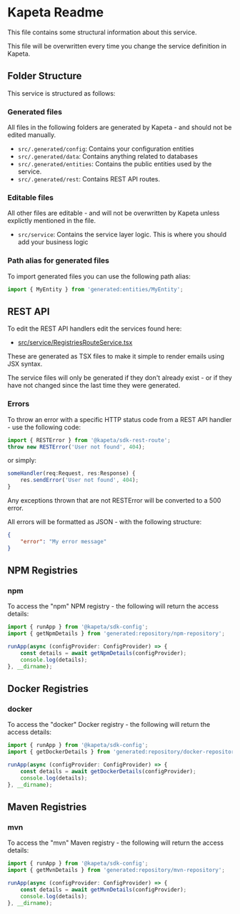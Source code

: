 # Kapeta Readme
This file contains some structural information about this service.

This file will be overwritten every time you change the service definition in Kapeta.

## Folder Structure
This service is structured as follows:

### Generated files
All files in the following folders are generated by Kapeta - and should not be edited manually.
* ```src/.generated/config```: Contains your configuration entities
* ```src/.generated/data```: Contains anything related to databases
* ```src/.generated/entities```: Contains the public entities used by the service.
* ```src/.generated/rest```: Contains REST API routes.

### Editable files
All other files are editable - and will not be overwritten by Kapeta unless explictly mentioned in the file.

* ```src/service```: Contains the service layer logic. This is where you should add your business logic

### Path alias for generated files

To import generated files you can use the following path alias:
```typescript
import { MyEntity } from 'generated:entities/MyEntity';
```

## REST API 
To edit the REST API handlers edit the services found here:
* [src/service/RegistriesRouteService.tsx](src/service/RegistriesRouteService.tsx)

These are generated as TSX files to make it simple to render emails using JSX syntax.

The service files will only be generated if they don't already exist - or if they have not
changed since the last time they were generated.

### Errors
To throw an error with a specific HTTP status code from a REST API handler - use the following code:
```ts
import { RESTError } from '@kapeta/sdk-rest-route';
throw new RESTError('User not found', 404);
```
or simply:
```ts
someHandler(req:Request, res:Response) {
    res.sendError('User not found', 404);
}
```

Any exceptions thrown that are not RESTError will be converted to a 500 error.

All errors will be formatted as JSON - with the following structure:
```json
{
    "error": "My error message"
}
```




## NPM Registries

### npm
To access the "npm" NPM registry - the following will return the access details:

```typescript
import { runApp } from '@kapeta/sdk-config';
import { getNpmDetails } from 'generated:repository/npm-repository';

runApp(async (configProvider: ConfigProvider) => {
    const details = await getNpmDetails(configProvider);
    console.log(details);
}, __dirname);
```

## Docker Registries

### docker
To access the "docker" Docker registry - the following will return the access details:

```typescript
import { runApp } from '@kapeta/sdk-config';
import { getDockerDetails } from 'generated:repository/docker-repository';

runApp(async (configProvider: ConfigProvider) => {
    const details = await getDockerDetails(configProvider);
    console.log(details);
}, __dirname);
```

## Maven Registries

### mvn
To access the "mvn" Maven registry - the following will return the access details:

```typescript
import { runApp } from '@kapeta/sdk-config';
import { getMvnDetails } from 'generated:repository/mvn-repository';

runApp(async (configProvider: ConfigProvider) => {
    const details = await getMvnDetails(configProvider);
    console.log(details);
}, __dirname);
```
